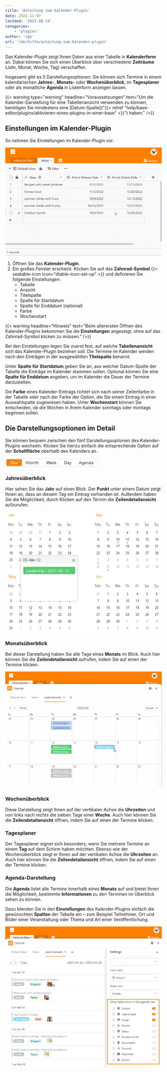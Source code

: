 ```yaml
---
title: 'Anleitung zum Kalender-Plugin'
date: 2022-11-07
lastmod: '2023-08-14'
categories:
    - 'plugins'
author: 'vge'
url: '/de/hilfe/anleitung-zum-kalender-plugin'
---
```


Das Kalender-Plugin zeigt Ihnen Daten aus einer Tabelle in **Kalenderform** an. Dabei können Sie sich einen Überblick über verschiedene **Zeiträume** (Jahr, Monat, Woche, Tag) verschaffen.

Insgesamt gibt es 5 Darstellungsoptionen: Sie können sich Termine in einem kalendarischen **Jahres-**, **Monats-** oder **Wochenüberblick**, im **Tagesplaner** oder als monatliche **Agenda** in Listenform anzeigen lassen.

{{< warning  type="warning" headline="Voraussetzungen"  text="Um die Kalender-Darstellung für eine Tabellenansicht verwenden zu können, benötigen Sie mindestens eine [Datum-Spalte](\"{{< relref "help/base-editor/plugins/aktivieren-eines-plugins-in-einer-base" >}}\") haben." />}}

## Einstellungen im Kalender-Plugin

So nehmen Sie Einstellungen im Kalender-Plugin vor:

![Anleitung zum Kalender-Plugin](images/Anleitung-zum-Kalender-Plugin.gif)

1. Öffnen Sie das **Kalender-Plugin**.
2. Ein großes Fenster erscheint. Klicken Sie auf das **Zahnrad-Symbol** {{< seatable-icon icon="dtable-icon-set-up" >}} und definieren Sie folgende Einstellungen:
    - Tabelle
    - Ansicht
    - Titelspalte
    - Spalte für Startdatum
    - Spalte für Enddatum (optional)
    - Farbe
    - Wochenstart

{{< warning  headline="Hinweis"  text="Beim allerersten Öffnen des Kalender-Plugins bekommen Sie die **Einstellungen** angezeigt, ohne auf das Zahnrad-Symbol klicken zu müssen." />}}

Bei den Einstellungen legen Sie zuerst fest, auf welche **Tabellenansicht** sich das Kalender-Plugin beziehen soll. Die Termine im Kalender werden nach den Einträgen in der ausgewählten **Titelspalte** benannt.

Unter **Spalte für Startdatum** geben Sie an, aus welcher Datum-Spalte der Tabelle die Einträge im Kalender stammen sollen. Optional können Sie eine **Spalte für Enddatum** angeben, um im Kalender die Dauer der Termine darzustellen.

Die **Farbe** eines Kalender-Eintrags richtet sich nach seiner Zeilenfarbe in der Tabelle oder nach der Farbe der Option, die Sie einem Eintrag in einer Auswahlspalte zugewiesen haben. Unter **Wochenstart** können Sie entscheiden, ob die Wochen in Ihrem Kalender sonntags oder montags beginnen sollen.

## Die Darstellungsoptionen im Detail

Sie können bequem zwischen den fünf Darstellungsoptionen des Kalender-Plugins wechseln. Klicken Sie hierzu einfach die entsprechende Option auf der **Schaltfläche** oberhalb des Kalenders an.

![Darstellungsoptionen des Kalender-Plugins](images/Darstellungsoptionen-des-Kalender-Plugins.png)

### Jahresüberblick

Hier sehen Sie das **Jahr** auf einen Blick. Der **Punkt** unter einem Datum zeigt Ihnen an, dass an diesem Tag ein Eintrag vorhanden ist. Außerdem haben Sie die Möglichkeit, durch Klicken auf den Termin die **Zeilendetailansicht** aufzurufen.

![Jahresüberblick im Kalender-Plugin](images/Jahresueberblick-im-Kalender-Plugin.png)

### Monatsüberblick

Bei dieser Darstellung haben Sie alle Tage eines **Monats** im Blick. Auch hier können Sie die **Zeilendetailansicht** aufrufen, indem Sie auf einen der Termine klicken.

![Monatsansicht](images/monatsansicht.gif)

### Wochenüberblick

Diese Darstellung zeigt Ihnen auf der vertikalen Achse die **Uhrzeiten** und von links nach rechts die sieben Tage einer **Woche**. Auch hier können Sie die **Zeilendetailansicht** öffnen, indem Sie auf einen der Termine klicken.

### Tagesplaner

Der Tagesplaner eignet sich besonders, wenn Sie mehrere Termine an einem **Tag** auf dem Schirm haben möchten. Ebenso wie der Wochenüberblick zeigt er Ihnen auf der vertikalen Achse die **Uhrzeiten** an. Auch hier können Sie die **Zeilendetailansicht** öffnen, indem Sie auf einen der Termine klicken.

### Agenda-Darstellung

Die **Agenda** listet alle Termine innerhalb eines **Monats** auf und bietet Ihnen die Möglichkeit, bestimmte **Informationen** zu den Terminen im Überblick sehen zu können.

Dazu blenden Sie in den **Einstellungen** des Kalender-Plugins einfach die gewünschten **Spalten** der Tabelle ein – zum Beispiel Teilnehmer, Ort und Bilder einer Veranstaltung oder Thema und Art einer Veröffentlichung.

![Agenda-view Einstellungen](images/agenda-view-einstellungen.png)

